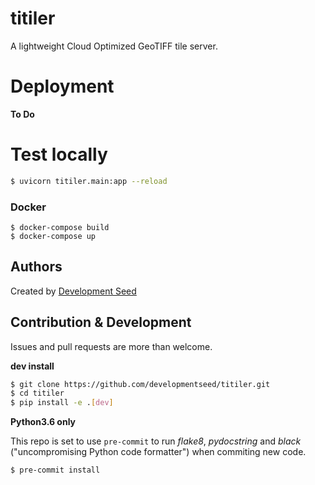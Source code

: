 # titiler

A lightweight Cloud Optimized GeoTIFF tile server.

# Deployment

**To Do**

# Test locally
```bash
$ uvicorn titiler.main:app --reload
```

### Docker
```
$ docker-compose build
$ docker-compose up 
```

## Authors
Created by [Development Seed](<http://developmentseed.org>)


## Contribution & Development

Issues and pull requests are more than welcome.

**dev install**

```bash
$ git clone https://github.com/developmentseed/titiler.git
$ cd titiler
$ pip install -e .[dev]
```

**Python3.6 only**

This repo is set to use `pre-commit` to run *flake8*, *pydocstring* and *black* ("uncompromising Python code formatter") when commiting new code.

```bash
$ pre-commit install
```
